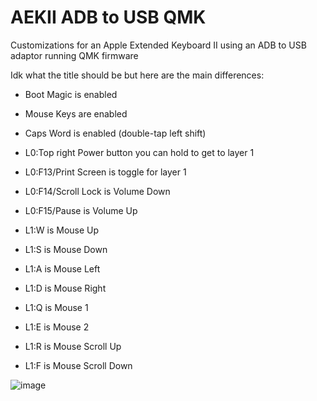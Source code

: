 # AEKII ADB to USB QMK

Customizations for an Apple Extended Keyboard II using an ADB to USB adaptor running QMK firmware

Idk what the title should be but here are the main differences:

* Boot Magic is enabled
* Mouse Keys are enabled
* Caps Word is enabled (double-tap left shift)

* L0:Top right Power button you can hold to get to layer 1
* L0:F13/Print Screen is toggle for layer 1
* L0:F14/Scroll Lock is Volume Down
* L0:F15/Pause is Volume Up

* L1:W is Mouse Up
* L1:S is Mouse Down
* L1:A is Mouse Left
* L1:D is Mouse Right
* L1:Q is Mouse 1
* L1:E is Mouse 2
* L1:R is Mouse Scroll Up
* L1:F is Mouse Scroll Down


![image](https://github.com/user-attachments/assets/049adf9c-65a0-494e-a337-9c72889d5bef)
